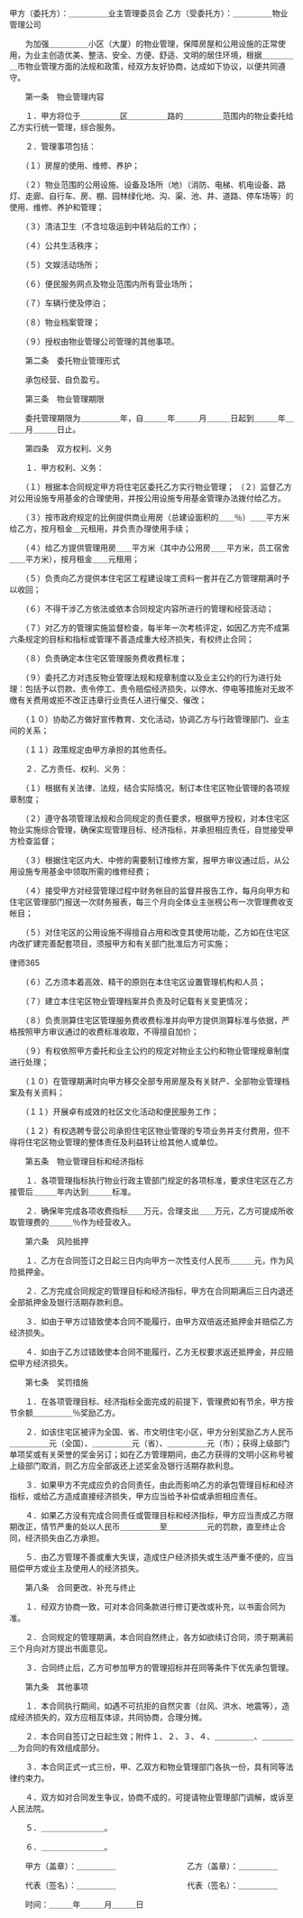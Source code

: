 
 甲方（委托方）：＿＿＿＿＿业主管理委员会
 乙方（受委托方）：＿＿＿＿＿物业管理公司 
 
 　　为加强＿＿＿＿＿小区（大厦）的物业管理，保障房屋和公用设施的正常使用，为业主创造优美、整洁、安全、方便、舒适、文明的居住环境，根据＿＿＿＿＿市物业管理方面的法规和政策，经双方友好协商，达成如下协议，以便共同遵守。
 
 　　第一条　物业管理内容
 
 　　１．甲方将位于＿＿＿＿＿区＿＿＿＿＿路的＿＿＿＿＿范围内的物业委托给乙方实行统一管理，综合服务。
 
 　　２．管理事项包括：
 
 　　（１）房屋的使用、维修、养护；
 
 　　（２）物业范围的公用设施、设备及场所（地）（消防、电梯、机电设备、路灯、走廊、自行车、房、棚、园林绿化地、沟、渠、池、井、道路、停车场等）的使用、维修、养护和管理；
 
 　　（３）清洁卫生（不含垃圾运到中转站后的工作）；
 
 　　（４）公共生活秩序；
 
 　　（５）文娱活动场所；
 
 　　（６）便民服务网点及物业范围内所有营业场所；
 
 　　（７）车辆行使及停泊；
 
 　　（８）物业档案管理；
 
 　　（９）授权由物业管理公司管理的其他事项。
 
 　　第二条　委托物业管理形式
 
 　　承包经营、自负盈亏。
 
 　　第三条　物业管理期限
 
 　　委托管理期限为＿＿＿＿＿年，自＿＿＿年＿＿＿月＿＿＿日起到＿＿＿年＿＿＿月＿＿＿日止。
 
 　　第四条　双方权利、义务
 
 　　１．甲方权利、义务：
 
 　　（１）根据本合同规定甲方将住宅区委托乙方实行物业管理；
 （２）监督乙方对公用设施专用基金的合理使用，并按公用设施专用基金管理办法拨付给乙方。
 
 　　（３）按市政府规定的比例提供商业用房（总建设面积的＿＿％）＿＿平方米给乙方，按月租金＿元租用，并负责办理使用手续；
 
 　　（４）给乙方提供管理用房＿＿平方米（其中办公用房＿＿平方米，员工宿舍＿＿平方米），按月租金＿＿元租用；
 
 　　（５）负责向乙方提供本住宅区工程建设竣工资料一套并在乙方管理期满时予以收回；
 
 　　（６）不得干涉乙方依法或依本合同规定内容所进行的管理和经营活动；
 
 　　（７）对乙方的管理实施监督检查，每半年一次考核评定，如因乙方完不成第六条规定的目标和指标或管理不善造成重大经济损失，有权终止合同；
 
 　　（８）负责确定本住宅区管理服务费收费标准；
 
 　　（９）委托乙方对违反物业管理法规和规章制度以及业主公约的行为进行处理：包括予以罚款、责令停工、责令赔偿经济损失，以停水、停电等措施对无故不缴有关费用或拒不改正违章行业责任人进行催交、催改；
 
 　　（１０）协助乙方做好宣传教育、文化活动，协调乙方与行政管理部门、业主间的关系；
 
 　　（１１）政策规定由甲方承担的其他责任。
 
 　　２．乙方责任、权利、义务：
 
 　　（１）根据有关法律、法规，结合实际情况，制订本住宅区物业管理的各项规章制度；
 
 　　（２）遵守各项管理法规和合同规定的责任要求，根据甲方授权，对本住宅区物业实施综合管理，确保实现管理目标、经济指标，并承担相应责任，自觉接受甲方检查监督；
 
 　　（３）根据住宅区内大、中修的需要制订维修方案，报甲方审议通过后，从公用设施专用基金中领取所需的维修经费；
 
 　　（４）接受甲方对经营管理过程中财务帐目的监督并报告工作，每月向甲方和住宅区管理部门报送一次财务报表，每三个月向全体业主张榜公布一次管理费收支帐目；
 
 　　（５）对住宅区的公用设施不得擅自占用和改变其使用功能，乙方如在住宅区内改扩建完善配套项目，须报甲方和有关部门批准后方可实施；
 




 
律师365






 　　（６）乙方须本着高效、精干的原则在本住宅区设置管理机构和人员；

 

 　　（７）建立本住宅区物业管理档案并负责及时记载有关变更情况；

 

 　　（８）负责测算住宅区管理服务费收费标准并向甲方提供测算标准与依据，严格按照甲方审议通过的收费标准收取，不得擅自加价；

 

 　　（９）有权依照甲方委托和业主公约的规定对物业主公约和物业管理规章制度进行处理；

 

 　　（１０）在管理期满时向甲方移交全部专用房屋及有关财产、全部物业管理档案及有关资料；

 

 　　（１１）开展卓有成效的社区文化活动和便民服务工作；

 

 　　（１２）有权选聘专营公司承担住宅区物业管理的专项业务并支付费用，但不得将住宅区物业管理的整体责任及利益转让给其他人或单位。

 

 　　第五条　物业管理目标和经济指标

 

 　　１．各项管理指标执行物业行政主管部门规定的各项标准，要求住宅区在乙方接管后＿＿＿年内达到＿＿＿标准。

 

 　　２．确保年完成各项收费指标＿＿万元，合理支出＿＿万元，乙方可提成所收取管理费的＿＿＿％作为经营收入。

 

 　　第六条　风险抵押

 

 　　１．乙方在合同签订之日起三日内向甲方一次性支付人民币＿＿＿元，作为风险抵押金。

 

 　　２．乙方完成合同规定的管理目标和经济指标，甲方在合同期满后三日内退还全部抵押金及银行活期存款利息。

 

 　　３．如由于甲方过错致使本合同不能履行，由甲方双倍返还抵押金并赔偿乙方经济损失。

 

 　　４．如由于乙方过错致使本合同不能履行，乙方无权要求返还抵押金，并应赔偿甲方经济损失。

 

 　　第七条　奖罚措施

 

 　　１．在各项管理目标、经济指标全面完成的前提下，管理费如有节余，甲方按节余额＿＿＿＿＿％奖励乙方。

 

 　　２．如该住宅区被评为全国、省、市文明住宅小区，甲方分别奖励乙方人民币＿＿＿＿＿元（全国）、＿＿＿＿＿元（省）、＿＿＿＿＿元（市）；获得上级部门单项奖或有关荣誉的奖金另订；如在乙方管理期间，由乙方获得的文明小区称号被上级部门取消，则乙方应全部返还上述奖金及银行活期存款利息。

 

 　　３．如果甲方不完成应负的合同责任，由此而影响乙方的承包管理目标和经济指标，或给乙方造成直接经济损失，甲方应当给予补偿或承担相应责任。

 

 　　４．如果乙方没有完成合同责任或管理目标和经济指标，甲方应当责成乙方限期改正，情节严重的处以人民币＿＿＿＿＿至＿＿＿＿＿元的罚款，直至终止合同，经济损失由乙方承担。

 

 　　５．由乙方管理不善或重大失误，造成住户经济损失或生活严重不便的，应当赔偿甲方或业主及使用人的经济损失。

 

 　　第八条　合同更改、补充与终止

 

 　　１．经双方协商一致，可对本合同条款进行修订更改或补充，以书面合同为准。

 

 　　２．合同规定的管理期满，本合同自然终止，各方如欲续订合同，须于期满前三个月向对方提出书面意见。

 

 　　３．合同终止后，乙方可参加甲方的管理招标并在同等条件下优先承包管理。

 

 　　第九条　其他事项

 

 　　１．本合同执行期间，如遇不可抗拒的自然灾害（台风、洪水、地震等），造成经济损失的，双方应相互体谅，共同协商，合理分摊。

 

 　　２．本合同自签订之日起生效；附件１、２、３、４、＿＿＿＿＿、＿＿＿＿＿为合同的有效组成部分。

 

 　　３．本合同正式一式三份，甲、乙双方和物业管理部门各执一份，具有同等法律约束力。

 

 　　４．双方如对合同发生争议，协商不成的，可提请物业管理部门调解，或诉至人民法院。

 

 　　５．＿＿＿＿＿＿＿＿。

 

 　　６．＿＿＿＿＿＿＿＿。 

 

 　　甲方（盖章）：＿＿＿＿＿　　　　　　　　　乙方（盖章）：＿＿＿＿＿

 

 　　代表（签名）：＿＿＿＿＿　　　　　　　　　代表（签名）：＿＿＿＿＿

 

 　　时间：＿＿＿年＿＿＿月＿＿＿日 


 

 
 
 
 
 
  


  
 

  


  


  
 
 
 
 

